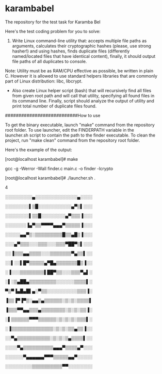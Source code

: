 # karambabel
The repository for the test task for Karamba Bel

Here's the test coding problem for you to solve:

1. Write Linux command-line utility that:
 accepts multiple file paths as arguments,
 calculates their cryptographic hashes (please, use strong hasher!) and
 using hashes, finds duplicate files (differently named/located files that have identical content),
 finally, it should output file paths of all duplicates to console.

Note: Utility must be as RAM/CPU effective as possible, be written in plain C. However it is allowed to use standard helpers libraries that are commonly part of Linux distribution: libc, libcrypt.

- Also create Linux helper script (bash) that will recursively find all files from given root path and will call that utility, specifying all found files in its command line. Finally, script should analyze the output of utility and print total number of duplicate files found.

###########################How to use

To get the binary executable, launch "make" command from the repository root folder.
To use launcher, edit the FINDERPATH variable in the launcher.sh script to contain the path to the finder executable.
To clean the project, run "make clean" command from the repository root folder.

Here's the example of the output:

[root@localhost karambabel]# make

gcc -g -Werror -Wall finder.c main.c -o finder -lcrypto

[root@localhost karambabel]# ./launcher.sh .

4





░░░░░░░░░▄░░░░░░░░░░░░░░▄░░░░

░░░░░░░░▌▒█░░░░░░░░░░░▄▀▒▌░░░

░░░░░░░░▌▒▒█░░░░░░░░▄▀▒▒▒▐░░░

░░░░░░░▐▄▀▒▒▀▀▀▀▄▄▄▀▒▒▒▒▒▐░░░

░░░░░▄▄▀▒░▒▒▒▒▒▒▒▒▒█▒▒▄█▒▐░░░

░░░▄▀▒▒▒░░░▒▒▒░░░▒▒▒▀██▀▒▌░░░

░░▐▒▒▒▄▄▒▒▒▒░░░▒▒▒▒▒▒▒▀▄▒▒▌░░

░░▌░░▌█▀▒▒▒▒▒▄▀█▄▒▒▒▒▒▒▒█▒▐░░

░▐░░░▒▒▒▒▒▒▒▒▌██▀▒▒░░░▒▒▒▀▄▌░

░▌░▒▄██▄▒▒▒▒▒▒▒▒▒░░░░░░▒▒▒▒▌░ 

▀▒▀▐▄█▄█▌▄░▀▒▒░░░░░░░░░░▒▒▒▐░

▐▒▒▐▀▐▀▒░▄▄▒▄▒▒▒▒▒▒░▒░▒░▒▒▒▒▌

▐▒▒▒▀▀▄▄▒▒▒▄▒▒▒▒▒▒▒▒░▒░▒░▒▒▐░

░▌▒▒▒▒▒▒▀▀▀▒▒▒▒▒▒░▒░▒░▒░▒▒▒▌░

░▐▒▒▒▒▒▒▒▒▒▒▒▒▒▒░▒░▒░▒▒▄▒▒▐░░

░░▀▄▒▒▒▒▒▒▒▒▒▒▒░▒░▒░▒▄▒▒▒▒▌░░

░░░░▀▄▒▒▒▒▒▒▒▒▒▒▄▄▄▀▒▒▒▒▄▀░░░

░░░░░░▀▄▄▄▄▄▄▀▀▀▒▒▒▒▒▄▄▀░░░░░

░░░░░░░░░▒▒▒▒▒▒▒▒▒▒▀▀░░░░░░░░ 
